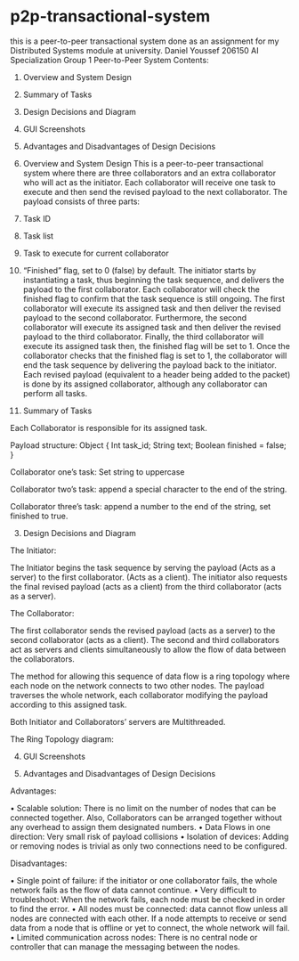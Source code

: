 # p2p-transactional-system
this is a peer-to-peer transactional system done as an assignment for my Distributed Systems module at university.
Daniel Youssef
206150
AI Specialization
Group 1
Peer-to-Peer System
Contents:

1.	Overview and System Design

2.	Summary of Tasks



3.	Design Decisions and Diagram


4.	GUI Screenshots



5.	Advantages and Disadvantages of Design Decisions












1.	Overview and System Design
This is a peer-to-peer transactional system where there are three collaborators and an extra collaborator who will act as the initiator. Each collaborator will receive one task to execute and then send the revised payload to the next collaborator. The payload consists of three parts:
1.	Task ID
2.	Task list
3.	Task to execute for current collaborator
4.	“Finished” flag, set to 0 (false) by default.
The initiator starts by instantiating a task, thus beginning the task sequence, and delivers the payload to the first collaborator. Each collaborator will check the finished flag to confirm that the task sequence is still ongoing. The first collaborator will execute its assigned task and then deliver the revised payload to the second collaborator. Furthermore, the second collaborator will execute its assigned task and then deliver the revised payload to the third collaborator. Finally, the third collaborator will execute its assigned task then, the finished flag will be set to 1. Once the collaborator checks that the finished flag is set to 1, the collaborator will end the task sequence by delivering the payload back to the initiator. Each revised payload (equivalent to a header being added to the packet) is done by its assigned collaborator, although any collaborator can perform all tasks.

2.	Summary of Tasks

Each Collaborator is responsible for its assigned task.

Payload structure: Object {
Int task_id;
String text;
Boolean finished = false;
}

Collaborator one’s task: Set string to uppercase

Collaborator two’s task: append a special character to the end of the string.

Collaborator three’s task: append a number to the end of the string, set finished to true.


3.	Design Decisions and Diagram

The Initiator:

The Initiator begins the task sequence by serving the payload (Acts as a server) to the first collaborator. (Acts as a client). The initiator also requests the final revised payload (acts as a client) from the third collaborator (acts as a server).



The Collaborator: 

The first collaborator sends the revised payload (acts as a server) to the second collaborator (acts as a client). The second and third collaborators act as servers and clients simultaneously to allow the flow of data between the collaborators.

The method for allowing this sequence of data flow is a ring topology where each node on the network connects to two other nodes. The payload traverses the whole network, each collaborator modifying the payload according to this assigned task.

Both Initiator and Collaborators’ servers are Multithreaded.

The Ring Topology diagram:
 

4.	GUI Screenshots


 

5.	Advantages and Disadvantages of Design Decisions

Advantages:

•	Scalable solution: There is no limit on the number of nodes that can be connected together. Also, Collaborators can be arranged together without any overhead to assign them designated numbers.
•	Data Flows in one direction: Very small risk of payload collisions
•	Isolation of devices: Adding or removing nodes is trivial as only two connections need to be configured.


Disadvantages:

•	Single point of failure: if the initiator or one collaborator fails, the whole network fails as the flow of data cannot continue.
•	Very difficult to troubleshoot: When the network fails, each node must be checked in order to find the error.
•	All nodes must be connected: data cannot flow unless all nodes are connected with each other. If a node attempts to receive or send data from a node that is offline or yet to connect, the whole network will fail.
•	Limited communication across nodes: There is no central node or controller that can manage the messaging between the nodes.
